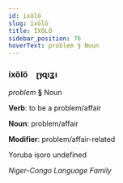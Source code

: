 ```yaml
---
id: ixölö
slug: ixölö
title: İXÖLÖ
sidebar_position: 76
hoverText: problem § Noun
---
```


### ixölö&emsp;<span kind="abugida">ɽɟɋıʓı</span>

*problem* **§** Noun

**Verb**: to be a problem/affair

**Noun**: problem/affair

**Modifier**: problem/affair-related

Yoruba iṣoro undefined

*Niger-Congo Language Family*